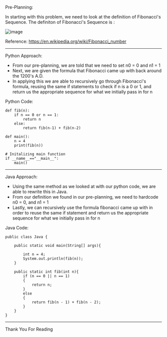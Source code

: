 Pre-Planning:

In starting with this problem, we need to look at the definition of Fibonacci's Sequence. The definiton of Fibonacci's Sequence is :

![image](https://assets.leetcode.com/users/images/6552c864-b3c9-408b-a65e-9e2909593918_1657132950.400477.png)

Reference: https://en.wikipedia.org/wiki/Fibonacci_number

---

Python Approach:

- From our pre-planning, we are told that we need to set n0 = 0 and n1 = 1
- Next, we are given the formula that Fibonacci came up with back around the 1200's A.D.
- In applying this we are able to recursively go through Fibonacci's formula, reusing the same if statements to check if n is a 0 or 1, and return us the appropriate sequence for what we initially pass in for n

Python Code:

    def fib(n):
        if n == 0 or n == 1:
            return n
        else:
            return fib(n-1) + fib(n-2)

    def main():
        n = 4
        print(fib(n))
        
    # Initalizing main function
    if __name__=="__main__":
        main()

---

Java Approach:

- Using the same method as we looked at with our python code, we are able to rewrite this in Java.
- From our definition we found in our pre-planning, we need to hardcode n0 = 0, and n1 = 1
- Lastly, we can recursively use the formula fibonacci came up with in order to reuse the same if statement and return us the appropriate sequence for what we initially pass in for n

Java Code:

    public class Java {

        public static void main(String[] args){
        
            int n = 4;
            System.out.println(fib(n)); 
        }

        public static int fib(int n){
            if (n == 0 || n == 1)
            {
                return n;
            }
            else
            {
                return fib(n - 1) + fib(n - 2);
            }  
        }
    }

---

Thank You For Reading